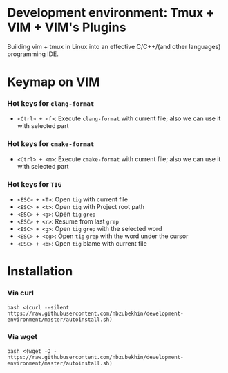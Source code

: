 # Development environment: Tmux + VIM + VIM's Plugins

Building vim + tmux in Linux into an effective C/C++/(and other languages) programming IDE.

# Keymap on VIM

### Hot keys for `clang-format`
* `<Ctrl> + <f>`: Execute `clang-format` with current file; also we can use it with selected part

### Hot keys for `cmake-format`
* `<Ctrl> + <m>`: Execute `cmake-format` with current file; also we can use it with selected part

### Hot keys for `TIG`
* `<ESC> + <T>`: Open `tig` with current file
* `<ESC> + <t>`: Open `tig` with Project root path
* `<ESC> + <g>`: Open `tig` `grep`
* `<ESC> + <r>`: Resume from last `grep`
* `<ESC> + <g>`: Open `tig` `grep` with the selected word
* `<ESC> + <cg>`: Open `tig` `grep` with the word under the cursor
* `<ESC> + <b>`: Open `tig` blame with current file

# Installation

### Via curl
```
bash <(curl --silent https://raw.githubusercontent.com/nbzubekhin/development-environment/master/autoinstall.sh)

```

### Via wget

```
bash <(wget -O - https://raw.githubusercontent.com/nbzubekhin/development-environment/master/autoinstall.sh)
```
